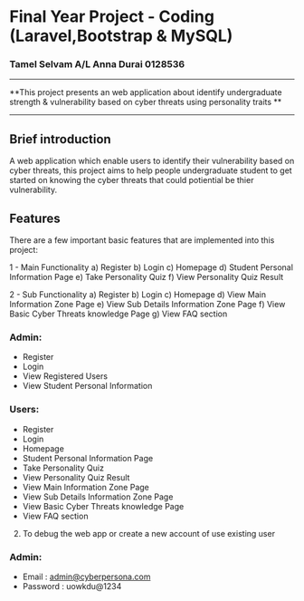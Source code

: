 # Final Year Project - Coding (Laravel,Bootstrap & MySQL)

### Tamel Selvam A/L Anna Durai 0128536

<hr>  

**This project presents an web application about identify undergraduate strength & vulnerability based on cyber threats using personality traits **  

<hr>  
  
## Brief introduction
A web application which enable users to identify their vulnerability based on cyber threats, this project aims to help people undergraduate student to get started on knowing the cyber threats that could potiential be thier vulnerability. 

## Features
There are a few important basic features that are implemented into this project:
 
1 - Main Functionality 
  a) Register
  b) Login
  c) Homepage
  d) Student Personal Information Page
  e) Take Personality Quiz
  f) View Personality Quiz Result

  
2 - Sub Functionality 
  a) Register
  b) Login
  c) Homepage
  d) View Main Information Zone Page
  e) View Sub Details Information Zone Page
  f) View Basic Cyber Threats knowledge Page
  g) View FAQ section

### Admin:
- Register
- Login
- View Registered Users
- View Student Personal Information

### Users:
- Register
- Login
- Homepage
- Student Personal Information Page
- Take Personality Quiz
- View Personality Quiz Result
- View Main Information Zone Page
- View Sub Details Information Zone Page
- View Basic Cyber Threats knowledge Page
- View FAQ section

2) To debug the web app or create a new account of use existing user

### Admin:
- Email : admin@cyberpersona.com
- Password : uowkdu@1234
